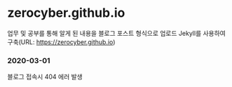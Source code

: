 # zerocyber.github.io
업무 및 공부를 통해 알게 된 내용을 블로그 포스트 형식으로 업로드 
Jekyll를 사용하여 구축(URL: https://zerocyber.github.io)

### 2020-03-01
블로그 접속시 404 에러 발생
